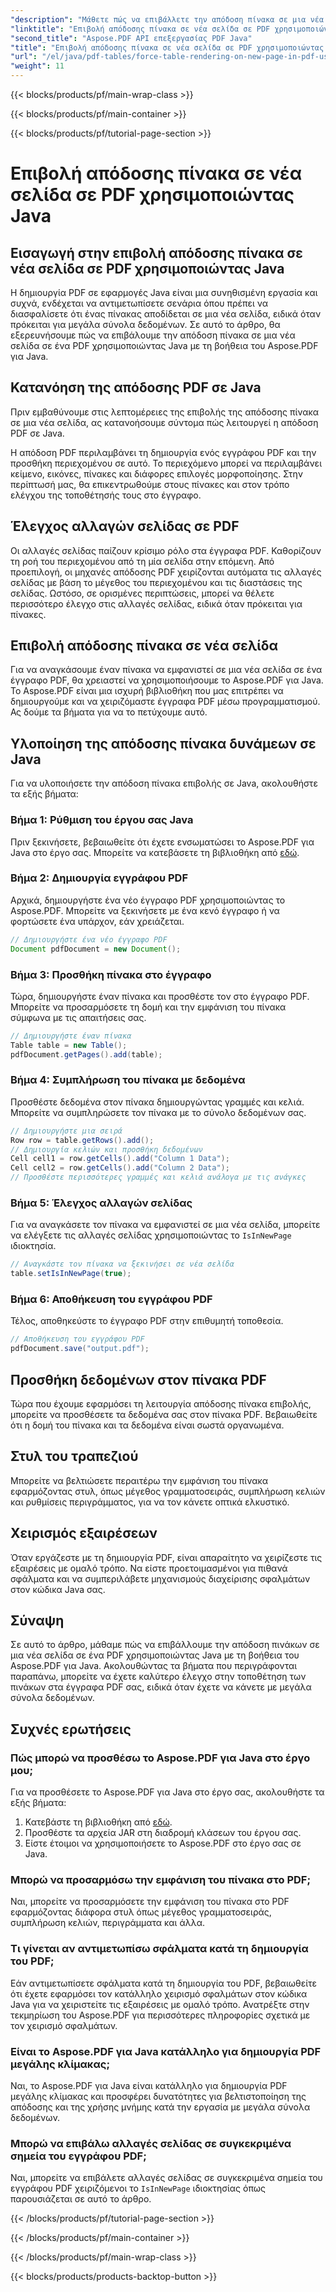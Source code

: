 ```yaml
---
"description": "Μάθετε πώς να επιβάλλετε την απόδοση πίνακα σε μια νέα σελίδα σε PDF χρησιμοποιώντας Java με το Aspose.PDF. Αυτός ο οδηγός βήμα προς βήμα περιλαμβάνει πηγαίο κώδικα και συμβουλές ειδικών για ακριβή μορφοποίηση εγγράφων PDF."
"linktitle": "Επιβολή απόδοσης πίνακα σε νέα σελίδα σε PDF χρησιμοποιώντας Java"
"second_title": "Aspose.PDF API επεξεργασίας PDF Java"
"title": "Επιβολή απόδοσης πίνακα σε νέα σελίδα σε PDF χρησιμοποιώντας Java"
"url": "/el/java/pdf-tables/force-table-rendering-on-new-page-in-pdf-using-java/"
"weight": 11
---
```


{{< blocks/products/pf/main-wrap-class >}}

{{< blocks/products/pf/main-container >}}

{{< blocks/products/pf/tutorial-page-section >}}

# Επιβολή απόδοσης πίνακα σε νέα σελίδα σε PDF χρησιμοποιώντας Java


## Εισαγωγή στην επιβολή απόδοσης πίνακα σε νέα σελίδα σε PDF χρησιμοποιώντας Java

Η δημιουργία PDF σε εφαρμογές Java είναι μια συνηθισμένη εργασία και συχνά, ενδέχεται να αντιμετωπίσετε σενάρια όπου πρέπει να διασφαλίσετε ότι ένας πίνακας αποδίδεται σε μια νέα σελίδα, ειδικά όταν πρόκειται για μεγάλα σύνολα δεδομένων. Σε αυτό το άρθρο, θα εξερευνήσουμε πώς να επιβάλουμε την απόδοση πίνακα σε μια νέα σελίδα σε ένα PDF χρησιμοποιώντας Java με τη βοήθεια του Aspose.PDF για Java.

## Κατανόηση της απόδοσης PDF σε Java

Πριν εμβαθύνουμε στις λεπτομέρειες της επιβολής της απόδοσης πίνακα σε μια νέα σελίδα, ας κατανοήσουμε σύντομα πώς λειτουργεί η απόδοση PDF σε Java.

Η απόδοση PDF περιλαμβάνει τη δημιουργία ενός εγγράφου PDF και την προσθήκη περιεχομένου σε αυτό. Το περιεχόμενο μπορεί να περιλαμβάνει κείμενο, εικόνες, πίνακες και διάφορες επιλογές μορφοποίησης. Στην περίπτωσή μας, θα επικεντρωθούμε στους πίνακες και στον τρόπο ελέγχου της τοποθέτησής τους στο έγγραφο.

## Έλεγχος αλλαγών σελίδας σε PDF

Οι αλλαγές σελίδας παίζουν κρίσιμο ρόλο στα έγγραφα PDF. Καθορίζουν τη ροή του περιεχομένου από τη μία σελίδα στην επόμενη. Από προεπιλογή, οι μηχανές απόδοσης PDF χειρίζονται αυτόματα τις αλλαγές σελίδας με βάση το μέγεθος του περιεχομένου και τις διαστάσεις της σελίδας. Ωστόσο, σε ορισμένες περιπτώσεις, μπορεί να θέλετε περισσότερο έλεγχο στις αλλαγές σελίδας, ειδικά όταν πρόκειται για πίνακες.

## Επιβολή απόδοσης πίνακα σε νέα σελίδα

Για να αναγκάσουμε έναν πίνακα να εμφανιστεί σε μια νέα σελίδα σε ένα έγγραφο PDF, θα χρειαστεί να χρησιμοποιήσουμε το Aspose.PDF για Java. Το Aspose.PDF είναι μια ισχυρή βιβλιοθήκη που μας επιτρέπει να δημιουργούμε και να χειριζόμαστε έγγραφα PDF μέσω προγραμματισμού. Ας δούμε τα βήματα για να το πετύχουμε αυτό.

## Υλοποίηση της απόδοσης πίνακα δυνάμεων σε Java

Για να υλοποιήσετε την απόδοση πίνακα επιβολής σε Java, ακολουθήστε τα εξής βήματα:

### Βήμα 1: Ρύθμιση του έργου σας Java

Πριν ξεκινήσετε, βεβαιωθείτε ότι έχετε ενσωματώσει το Aspose.PDF για Java στο έργο σας. Μπορείτε να κατεβάσετε τη βιβλιοθήκη από [εδώ](https://releases.aspose.com/pdf/java/).

### Βήμα 2: Δημιουργία εγγράφου PDF

Αρχικά, δημιουργήστε ένα νέο έγγραφο PDF χρησιμοποιώντας το Aspose.PDF. Μπορείτε να ξεκινήσετε με ένα κενό έγγραφο ή να φορτώσετε ένα υπάρχον, εάν χρειάζεται.

```java
// Δημιουργήστε ένα νέο έγγραφο PDF
Document pdfDocument = new Document();
```

### Βήμα 3: Προσθήκη πίνακα στο έγγραφο

Τώρα, δημιουργήστε έναν πίνακα και προσθέστε τον στο έγγραφο PDF. Μπορείτε να προσαρμόσετε τη δομή και την εμφάνιση του πίνακα σύμφωνα με τις απαιτήσεις σας.

```java
// Δημιουργήστε έναν πίνακα
Table table = new Table();
pdfDocument.getPages().add(table);
```

### Βήμα 4: Συμπλήρωση του πίνακα με δεδομένα

Προσθέστε δεδομένα στον πίνακα δημιουργώντας γραμμές και κελιά. Μπορείτε να συμπληρώσετε τον πίνακα με το σύνολο δεδομένων σας.

```java
// Δημιουργήστε μια σειρά
Row row = table.getRows().add();
// Δημιουργία κελιών και προσθήκη δεδομένων
Cell cell1 = row.getCells().add("Column 1 Data");
Cell cell2 = row.getCells().add("Column 2 Data");
// Προσθέστε περισσότερες γραμμές και κελιά ανάλογα με τις ανάγκες
```

### Βήμα 5: Έλεγχος αλλαγών σελίδας

Για να αναγκάσετε τον πίνακα να εμφανιστεί σε μια νέα σελίδα, μπορείτε να ελέγξετε τις αλλαγές σελίδας χρησιμοποιώντας το `IsInNewPage` ιδιοκτησία.

```java
// Αναγκάστε τον πίνακα να ξεκινήσει σε νέα σελίδα
table.setIsInNewPage(true);
```

### Βήμα 6: Αποθήκευση του εγγράφου PDF

Τέλος, αποθηκεύστε το έγγραφο PDF στην επιθυμητή τοποθεσία.

```java
// Αποθήκευση του εγγράφου PDF
pdfDocument.save("output.pdf");
```

## Προσθήκη δεδομένων στον πίνακα PDF

Τώρα που έχουμε εφαρμόσει τη λειτουργία απόδοσης πίνακα επιβολής, μπορείτε να προσθέσετε τα δεδομένα σας στον πίνακα PDF. Βεβαιωθείτε ότι η δομή του πίνακα και τα δεδομένα είναι σωστά οργανωμένα.

## Στυλ του τραπεζιού

Μπορείτε να βελτιώσετε περαιτέρω την εμφάνιση του πίνακα εφαρμόζοντας στυλ, όπως μέγεθος γραμματοσειράς, συμπλήρωση κελιών και ρυθμίσεις περιγράμματος, για να τον κάνετε οπτικά ελκυστικό.

## Χειρισμός εξαιρέσεων

Όταν εργάζεστε με τη δημιουργία PDF, είναι απαραίτητο να χειρίζεστε τις εξαιρέσεις με ομαλό τρόπο. Να είστε προετοιμασμένοι για πιθανά σφάλματα και να συμπεριλάβετε μηχανισμούς διαχείρισης σφαλμάτων στον κώδικα Java σας.

## Σύναψη

Σε αυτό το άρθρο, μάθαμε πώς να επιβάλλουμε την απόδοση πινάκων σε μια νέα σελίδα σε ένα PDF χρησιμοποιώντας Java με τη βοήθεια του Aspose.PDF για Java. Ακολουθώντας τα βήματα που περιγράφονται παραπάνω, μπορείτε να έχετε καλύτερο έλεγχο στην τοποθέτηση των πινάκων στα έγγραφα PDF σας, ειδικά όταν έχετε να κάνετε με μεγάλα σύνολα δεδομένων.

## Συχνές ερωτήσεις

### Πώς μπορώ να προσθέσω το Aspose.PDF για Java στο έργο μου;

Για να προσθέσετε το Aspose.PDF για Java στο έργο σας, ακολουθήστε τα εξής βήματα:
1. Κατεβάστε τη βιβλιοθήκη από [εδώ](https://releases.aspose.com/pdf/java/).
2. Προσθέστε τα αρχεία JAR στη διαδρομή κλάσεων του έργου σας.
3. Είστε έτοιμοι να χρησιμοποιήσετε το Aspose.PDF στο έργο σας σε Java.

### Μπορώ να προσαρμόσω την εμφάνιση του πίνακα στο PDF;

Ναι, μπορείτε να προσαρμόσετε την εμφάνιση του πίνακα στο PDF εφαρμόζοντας διάφορα στυλ όπως μέγεθος γραμματοσειράς, συμπλήρωση κελιών, περιγράμματα και άλλα.

### Τι γίνεται αν αντιμετωπίσω σφάλματα κατά τη δημιουργία του PDF;

Εάν αντιμετωπίσετε σφάλματα κατά τη δημιουργία του PDF, βεβαιωθείτε ότι έχετε εφαρμόσει τον κατάλληλο χειρισμό σφαλμάτων στον κώδικα Java για να χειριστείτε τις εξαιρέσεις με ομαλό τρόπο. Ανατρέξτε στην τεκμηρίωση του Aspose.PDF για περισσότερες πληροφορίες σχετικά με τον χειρισμό σφαλμάτων.

### Είναι το Aspose.PDF για Java κατάλληλο για δημιουργία PDF μεγάλης κλίμακας;

Ναι, το Aspose.PDF για Java είναι κατάλληλο για δημιουργία PDF μεγάλης κλίμακας και προσφέρει δυνατότητες για βελτιστοποίηση της απόδοσης και της χρήσης μνήμης κατά την εργασία με μεγάλα σύνολα δεδομένων.

### Μπορώ να επιβάλω αλλαγές σελίδας σε συγκεκριμένα σημεία του εγγράφου PDF;

Ναι, μπορείτε να επιβάλετε αλλαγές σελίδας σε συγκεκριμένα σημεία του εγγράφου PDF χειριζόμενοι το `IsInNewPage` ιδιοκτησίας όπως παρουσιάζεται σε αυτό το άρθρο.

{{< /blocks/products/pf/tutorial-page-section >}}

{{< /blocks/products/pf/main-container >}}

{{< /blocks/products/pf/main-wrap-class >}}

{{< blocks/products/products-backtop-button >}}